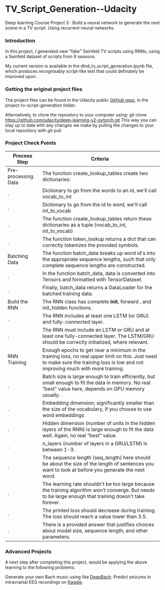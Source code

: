 # TV_Script_Generation--Udacity

Deep learning Course Project 3 : Build a neural network to generate the next scene in a TV script. Using recurrent neural networks.

### Introduction
In this project, I generated new  "fake" Seinfeld TV scripts using RNNs, using a Seinfeld dataset of scripts from 9 seasons.

My current version is available in the dlnd_tv_script_generation.ipynb file, which produces recognisably script-like text that could definately be improved upon.

### Getting the original project files
The project files can be found in the Udacity public [GitHub repo](https://github.com/udacity/deep-learning-v2-pytorch), in the project-tv-script-generation folder. 

Alternatively, to clone the repository to your computer using: git clone https://github.com/udacity/deep-learning-v2-pytorch.git
This way you can stay up to date with any changes we make by pulling the changes to your local repository with git pull.

### Project Check Points
Process Step | Criteria
------------ | -------------
Pre-processing Data | The function create_lookup_tables create two dictionaries:
. | Dictionary to go from the words to an id, we'll call vocab_to_int
. | Dictionary to go from the id to word, we'll call int_to_vocab
. | The function create_lookup_tables return these dictionaries as a tuple (vocab_to_int, int_to_vocab)
. | The function token_lookup returns a dict that can correctly tokenizes the provided symbols.
Batching Data | The function batch_data breaks up word id's into the appropriate sequence lengths, such that only complete sequence lengths are constructed.
. | In the function batch_data, data is converted into Tensors and formatted with TensorDataset.
. | Finally, batch_data returns a DataLoader for the batched training data.
Build the RNN | The RNN class has complete __init__, forward , and init_hidden functions.
. | The RNN includes at least one LSTM (or GRU) and fully-connected layer.
. | The RNN must include an LSTM or GRU and at least one fully-connected layer. The LSTM/GRU should be correctly initialized, where relevant.
RNN Training | Enough epochs to get near a minimum in the training loss, no real upper limit on this. Just need to make sure the training loss is low and not improving much with more training.
. | Batch size is large enough to train efficiently, but small enough to fit the data in memory. No real “best” value here, depends on GPU memory usually.
. | Embedding dimension, significantly smaller than the size of the vocabulary, if you choose to use word embeddings
. | Hidden dimension (number of units in the hidden layers of the RNN) is large enough to fit the data well. Again, no real “best” value.
. | n_layers (number of layers in a GRU/LSTM) is between 1-3.
. | The sequence length (seq_length) here should be about the size of the length of sentences you want to look at before you generate the next word.
. | The learning rate shouldn’t be too large because the training algorithm won’t converge. But needs to be large enough that training doesn’t take forever.
. | The printed loss should decrease during training. The loss should reach a value lower than 3.5.
. | There is a provided answer that justifies choices about model size, sequence length, and other parameters.


### Advanced Projects
A next step after completing this project, would be applying the above learning to the following problems.

Generate your own Bach music using like [DeepBach](https://arxiv.org/pdf/1612.01010.pdf).
Predict seizures in intracranial EEG recordings on [Kaggle](https://www.kaggle.com/c/seizure-prediction).
